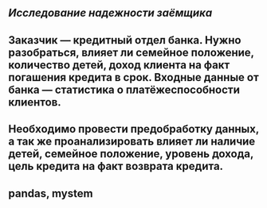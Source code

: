 ## ***Исследование надежности заёмщика***
## Заказчик — кредитный отдел банка. Нужно разобраться, влияет ли семейное положение, количество детей, доход клиента на факт погашения кредита в срок. Входные данные от банка — статистика о платёжеспособности клиентов.
## Необходимо провести предобработку данных, а так же проанализировать влияет ли наличие детей, семейное положение, уровень дохода, цель кредита на факт возврата кредита. 
## pandas, mystem
    
